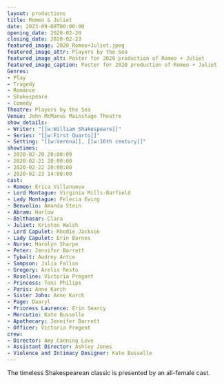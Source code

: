 ```yaml
---
layout: productions
title: Romeo & Juliet
date: 2023-09-08T00:00:00
opening_date: 2020-02-20
closing_date: 2020-02-23
featured_image: 2020_Romeo+Juliet.jpeg
featured_image_attr: Players by the Sea
featured_image_alt: Poster for 2020 production of Romeo + Juliet
featured_image_caption: Poster for 2020 production of Romeo + Juliet
Genres: 
- Play
- Tragedy
- Romance
- Shakespeare
- Comedy
Theatre: Players by the Sea
Venue: John McManus Mainstage Theatre
show_details:
- Writer: "[[w:William Shakespeare]]"
- Series: "[[w:First Quarto]]"
- Setting: "[[w:Verona]], [[w:16th century]]"
showtimes:
- 2020-02-20 20:00:00
- 2020-02-21 20:00:00
- 2020-02-22 20:00:00
- 2020-02-23 14:00:00
cast:
- Romeo: Erica Villanueva
- Lord Montague: Virginia Mills-Barfield
- Lady Montague: Felecia Ewing
- Benvolio: Amanda Stein
- Abram: Harlow
- Balthasar: Clara
- Juliet: Kristen Walsh
- Lord Capulet: Rhodie Jackson
- Lady Capulet: Erin Barnes
- Nurse: Harolyn Sharpe
- Peter: Jennifer Barrett
- Tybalt: Audrey Antce
- Sampson: Julia Fallon
- Gregory: Arelis Resto
- Roseline: Victoria Pregent
- Princess: Toni Philips
- Paris: Anne Karch
- Sister John: Anne Karch
- Page: Daaryl
- Prioress Laurence: Erin Searcy
- Mercutio: Kate Busselle
- Apothecary: Jennifer Barrett
- Officer: Victoria Pregent
crew:
- Director: Amy Canning Love
- Assistant Director: Ashley Jones
- Violence and Intimacy Designer: Kate Busselle
---
```

The timeless Shakespearean classic is presented by an all-female cast.

